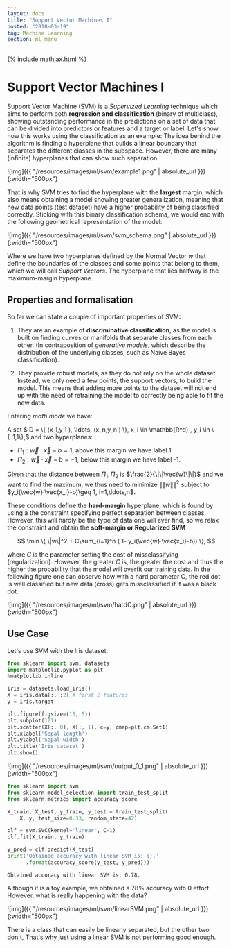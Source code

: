 ```yaml
---
layout: docs
title: "Support Vector Machines I"
posted: "2018-03-19"
tag: Machine Learning
section: ml_menu
---
```


{% include mathjax.html %}

# Support Vector Machines I

Support Vector Machine (SVM) is a *Supervized Learning* technique which aims to perform both **regression and classification** (binary of multiclass), showing outstanding performance in the predictions on a set of data that can be divided into predictors or features and a target or label. Let's show how this works using the classification as an example: The idea behind the algorithm is finding a hyperplane that builds a linear boundary that separates the different classes in the subspace. However, there are many (infinite) hyperplanes that can show such separation.

![img]({{ "/resources/images/ml/svm/example1.png" | absolute_url }}){:width="500px"}

That is why SVM tries to find the hyperplane with the **largest** margin, which also means obtaining a model showing greater generalization, meaning that new data points (test dataset) have a higher probability of being classified correctly. Sticking with this binary classification schema, we would end with the following geometrical representation of the model:

![img]({{ "/resources/images/ml/svm/svm_schema.png" | absolute_url }}){:width="500px"}

Where we have two hyperplanes defined by the Normal Vector $w$ that define the boundaries of the classes and some points that belong to them, which we will call *Support Vectors*. The hyperplane that lies halfway is the maximum-margin hyperplane.

## Properties and formalisation

So far we can state a couple of important properties of SVM:

1. They are an example of **discriminative classification**, as the model is built on finding curves or manifolds that separate classes from each other. (In contraposition of *generative models*, which describe the distribution of the underlying classes, such as Naive Bayes classification).

2. They provide robust models, as they do not rely on the whole dataset. Instead, we only need a few points, the support vectors, to build the model. This means that adding more points to the dataset will not end up with the need of retraining the model to correctly being able to fit the new data.

Entering *math mode* we have:

A set $ D = \\{ \(x_1,y_1 \), \ldots, \(x_n,y_n \)  \\}, x_i \in \mathbb{R^d} , y_i \in \\{-1,1\\},$ and two hyperplanes:

* $\Pi_1: \vec{w}·\vec{x}-b=1$, above this margin we have label 1.
* $\Pi_2: \vec{w}·\vec{x}-b=-1$, below this margin we have label -1.

Given that the distance between $\Pi_1, \Pi_2$ is $\frac{2}{\|\|\vec{w}\|\|}$ and we want to find the maximum, we thus need to minimize $\|\|w\|\|^2$ subject to $y_i(\vec{w}·\vec{x_i}-b)\geq 1, i=1,\ldots,n$.

These conditions define the **hard-margin** hyperplane, which is found by using a the constraint specifying perfect separation between classes. However, this will hardly be the type of data one will ever find, so we relax the constraint and obtain the **soft-margin or Regularized SVM**

$$ \min \{ \|w\|^2 + C\sum_{i=1}^n ( 1- y_i(\vec{w}·\vec{x_i}-b))  \}, $$

where $C$ is the parameter setting the cost of missclassifying (regularization). However, the greater $C$ is, the greater the cost and thus the higher the probability that the model will overfit our training data. In the following figure one can observe how with a hard parameter C, the red dot is well classified but new data (cross) gets missclassified if it was a black dot.

![img]({{ "/resources/images/ml/svm/hardC.png" | absolute_url }}){:width="500px"}


## Use Case

Let's use SVM with the Iris dataset:

```python
from sklearn import svm, datasets
import matplotlib.pyplot as plt
%matplotlib inline

iris = datasets.load_iris()
X = iris.data[:, :2] # first 2 features
y = iris.target

plt.figure(figsize=(15, 5))
plt.subplot(121)
plt.scatter(X[:, 0], X[:, 1], c=y, cmap=plt.cm.Set1)
plt.xlabel('Sepal length')
plt.ylabel('Sepal width')
plt.title('Iris dataset')
plt.show()
```

![img]({{ "/resources/images/ml/svm/output_0_1.png" | absolute_url }}){:width="500px"}


```python
from sklearn import svm
from sklearn.model_selection import train_test_split
from sklearn.metrics import accuracy_score

X_train, X_test, y_train, y_test = train_test_split(
    X, y, test_size=0.33, random_state=42)

clf = svm.SVC(kernel='linear', C=1)
clf.fit(X_train, y_train) 

y_pred = clf.predict(X_test)
print('Obtained accuracy with linear SVM is: {}.'
      .format(accuracy_score(y_test, y_pred)))
```

    Obtained accuracy with linear SVM is: 0.78.

Although it is a toy example, we obtained a 78% accuracy with 0 effort. However, what is really happening with the data?

![img]({{ "/resources/images/ml/svm/linearSVM.png" | absolute_url }}){:width="500px"}

There is a class that can easily be linearly separated, but the other two don't, That's why just using a linear SVM is not performing good enough.
